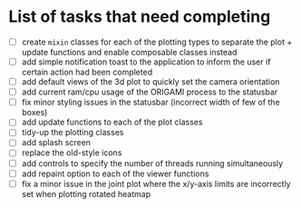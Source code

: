 # List of tasks that need completing

- [ ] create `mixin` classes for each of the plotting types to separate the plot + update functions and enable 
composable classes instead
- [ ] add simple notification toast to the application to inform the user if certain action had been completed
- [ ] add default views of the 3d plot to quickly set the camera orientation
- [ ] add current ram/cpu usage of the ORIGAMI process to the statusbar
- [ ] fix minor styling issues in the statusbar (incorrect width of few of the boxes)
- [ ] add update functions to each of the plot classes
- [ ] tidy-up the plotting classes
- [ ] add splash screen
- [ ] replace the old-style icons
- [ ] add controls to specify the number of threads running simultaneously
- [ ] add repaint option to each of the viewer functions
- [ ] fix a minor issue in the joint plot where the x/y-axis limits are incorrectly set when plotting rotated heatmap